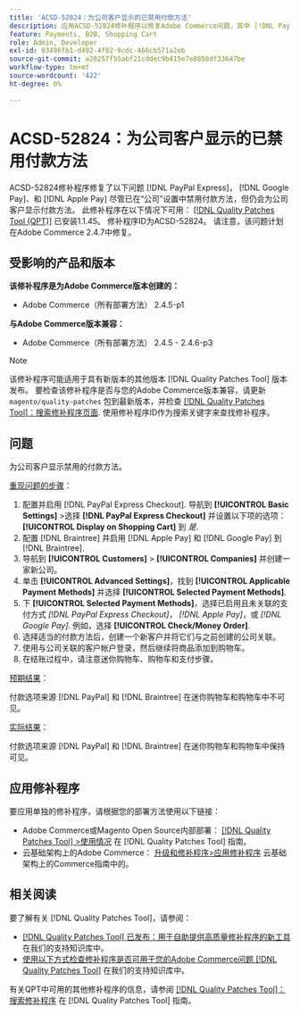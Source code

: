 ```yaml
---
title: 'ACSD-52824：为公司客户显示的已禁用付款方法'
description: 应用ACSD-52824修补程序以修复Adobe Commerce问题，其中 [!DNL PayPal Express], [!DNL Google Pay], and [!DNL Apple Pay] 尽管已在“公司”设置中禁用付款方法，但仍会为公司客户显示付款方法。
feature: Payments, B2B, Shopping Cart
role: Admin, Developer
exl-id: 03496fb1-d492-4f02-9cdc-466cb571a2eb
source-git-commit: a28257f55abf21cddec9b415e7e8858df33647be
workflow-type: tm+mt
source-wordcount: '422'
ht-degree: 0%

---
```


# ACSD-52824：为公司客户显示的已禁用付款方法

ACSD-52824修补程序修复了以下问题 [!DNL PayPal Express]， [!DNL Google Pay]、和 [!DNL Apple Pay] 尽管已在“公司”设置中禁用付款方法，但仍会为公司客户显示付款方法。 此修补程序在以下情况下可用： [[!DNL Quality Patches Tool (QPT)]](/help/announcements/adobe-commerce-announcements/magento-quality-patches-released-new-tool-to-self-serve-quality-patches.md) 已安装1.1.45。 修补程序ID为ACSD-52824。 请注意，该问题计划在Adobe Commerce 2.4.7中修复。

## 受影响的产品和版本

**该修补程序是为Adobe Commerce版本创建的：**

* Adobe Commerce（所有部署方法） 2.4.5-p1

**与Adobe Commerce版本兼容：**

* Adobe Commerce（所有部署方法） 2.4.5 - 2.4.6-p3

>[!NOTE]
>
>该修补程序可能适用于具有新版本的其他版本 [!DNL Quality Patches Tool] 版本发布。 要检查该修补程序是否与您的Adobe Commerce版本兼容，请更新 `magento/quality-patches` 包到最新版本，并检查 [[!DNL Quality Patches Tool]：搜索修补程序页面](https://experienceleague.adobe.com/tools/commerce-quality-patches/index.html). 使用修补程序ID作为搜索关键字来查找修补程序。

## 问题

为公司客户显示禁用的付款方法。

<u>重现问题的步骤</u>：

1. 配置并启用 [!DNL PayPal Express Checkout]. 导航到 **[!UICONTROL Basic Settings]** >选择 **[!DNL PayPal Express Checkout]** 并设置以下项的选项： **[!UICONTROL Display on Shopping Cart]** 到 *是*.
1. 配置 [!DNL Braintree] 并启用 [!DNL Apple Pay] 和 [!DNL Google Pay] 到 [!DNL Braintree].
1. 导航到 **[!UICONTROL Customers]** > **[!UICONTROL Companies]** 并创建一家新公司。
1. 单击 **[!UICONTROL Advanced Settings]**，找到 **[!UICONTROL Applicable Payment Methods]** 并选择 **[!UICONTROL Selected Payment Methods]**.
1. 下 **[!UICONTROL Selected Payment Methods]**，选择已启用且未关联的支付方式 *[!DNL PayPal Express Checkout]*， *[!DNL Apple Pay]*，或 *[!DNL Google Pay]*. 例如，选择 **[!UICONTROL Check/Money Order]**.
1. 选择适当的付款方法后，创建一个新客户并将它们与之前创建的公司关联。
1. 使用与公司关联的客户帐户登录，然后继续将商品添加到购物车。
1. 在结账过程中，请注意迷你购物车、购物车和支付步骤。

<u>预期结果</u>：

付款选项来源 [!DNL PayPal] 和 [!DNL Braintree] 在迷你购物车和购物车中不可见。

<u>实际结果</u>：

付款选项来源 [!DNL PayPal] 和 [!DNL Braintree] 在迷你购物车和购物车中保持可见。

## 应用修补程序

要应用单独的修补程序，请根据您的部署方法使用以下链接：

* Adobe Commerce或Magento Open Source内部部署： [[!DNL Quality Patches Tool] >使用情况](https://experienceleague.adobe.com/docs/commerce-operations/tools/quality-patches-tool/usage.html) 在 [!DNL Quality Patches Tool] 指南。
* 云基础架构上的Adobe Commerce： [升级和修补程序>应用修补程序](https://experienceleague.adobe.com/docs/commerce-cloud-service/user-guide/develop/upgrade/apply-patches.html) 云基础架构上的Commerce指南中的。

## 相关阅读

要了解有关 [!DNL Quality Patches Tool]，请参阅：

* [[!DNL Quality Patches Tool] 已发布：用于自助提供高质量修补程序的新工具](/help/announcements/adobe-commerce-announcements/magento-quality-patches-released-new-tool-to-self-serve-quality-patches.md) 在我们的支持知识库中。
* [使用以下方式检查修补程序是否可用于您的Adobe Commerce问题 [!DNL Quality Patches Tool]](/help/support-tools/patches-available-in-qpt-tool/check-patch-for-magento-issue-with-magento-quality-patches.md) 在我们的支持知识库中。

有关QPT中可用的其他修补程序的信息，请参阅 [[!DNL Quality Patches Tool]：搜索修补程序](https://experienceleague.adobe.com/tools/commerce-quality-patches/index.html) 在 [!DNL Quality Patches Tool] 指南。
